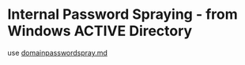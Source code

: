 # Internal Password Spraying - from Windows ACTIVE Directory

use [domainpasswordspray.md](domainpasswordspray.md "mention")
